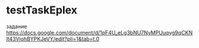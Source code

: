 # testTaskEplex
задание
https://docs.google.com/document/d/1pF4U_eLg3bNU7NyMPUuqyg9qCKNlt43VjohBYPKJeVY/edit?pli=1&tab=t.0
